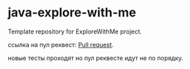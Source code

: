 # java-explore-with-me
Template repository for ExploreWithMe project.

ссылка на пул реквест: [Pull request](https://github.com/NochnoyStrash/java-explore-with-me/pull/8).

новые тесты проходят но пул реквесте идут не по порядку. 
